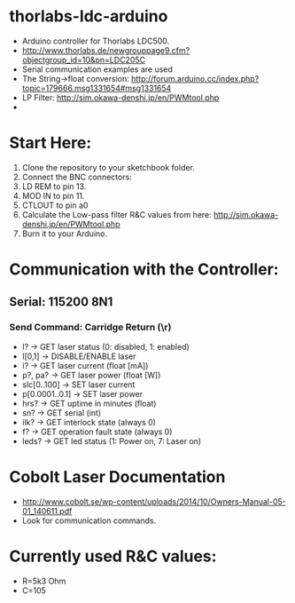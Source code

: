 # thorlabs-ldc-arduino
 * Arduino controller for Thorlabs LDC500.
 * http://www.thorlabs.de/newgrouppage9.cfm?objectgroup_id=10&pn=LDC205C
 * Serial communication examples are used
 * The String->float conversion: http://forum.arduino.cc/index.php?topic=179666.msg1331654#msg1331654
 * LP Filter: http://sim.okawa-denshi.jp/en/PWMtool.php
 * 

# Start Here:
 1. Clone the repository to your sketchbook folder.
 2. Connect the BNC connectors:
   1. LD REM to pin 13.
   2. MOD IN to pin 11.
   3. CTLOUT to pin a0
 3. Calculate the Low-pass filter R&C values from here: http://sim.okawa-denshi.jp/en/PWMtool.php
 4. Burn it to your Arduino.

# Communication with the Controller:
## Serial: 115200 8N1
### Send Command: Carridge Return (\r)
 * l? -> GET laser status (0: disabled, 1: enabled)
 * l[0,1] -> DISABLE/ENABLE laser
 * i? -> GET laser current (float [mA])
 * p?, pa? -> GET laser power (float [W])
 * slc[0..100] -> SET laser current
 * p[0.0001..0.1] -> SET laser power
 * hrs? -> GET uptime in minutes (float)
 * sn? -> GET serial (int)
 * ilk? -> GET interlock state (always 0)
 * f? -> GET operation fault state (always 0)
 * leds? -> GET led status (1: Power on, 7: Laser on)

# Cobolt Laser Documentation
 * http://www.cobolt.se/wp-content/uploads/2014/10/Owners-Manual-05-01_140611.pdf
 * Look for communication commands.

# Currently used R&C values:
 * R=5k3 Ohm
 * C=105
